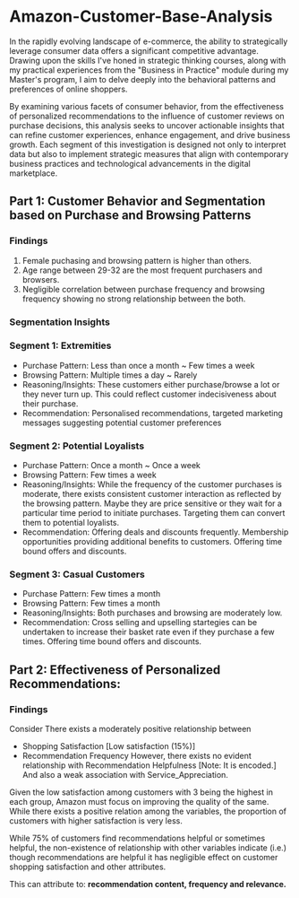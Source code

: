 # Amazon-Customer-Base-Analysis

In the rapidly evolving landscape of e-commerce, the ability to strategically leverage consumer data offers a significant competitive advantage. Drawing upon the skills I've honed in strategic thinking courses, along with my practical experiences from the "Business in Practice" module during my Master's program, I aim to delve deeply into the behavioral patterns and preferences of online shoppers.

By examining various facets of consumer behavior, from the effectiveness of personalized recommendations to the influence of customer reviews on purchase decisions, this analysis seeks to uncover actionable insights that can refine customer experiences, enhance engagement, and drive business growth. Each segment of this investigation is designed not only to interpret data but also to implement strategic measures that align with contemporary business practices and technological advancements in the digital marketplace.

## Part 1: Customer Behavior and Segmentation based on Purchase and Browsing Patterns

### Findings
1. Female puchasing and browsing pattern is higher than others.
2. Age range between 29-32 are the most frequent purchasers and browsers.
3. Negligible correlation between purchase frequency and browsing frequency showing no strong relationship between the both.

### Segmentation Insights
### Segment 1: Extremities
- Purchase Pattern: Less than once a month ~ Few times a week
- Browsing Pattern: Multiple times a day ~ Rarely
- Reasoning/Insights: These customers either purchase/browse a lot or they never turn up. This could reflect customer indecisiveness about their purchase.
- Recommendation: Personalised recommendations, targeted marketing messages suggesting potential customer preferences

### Segment 2: Potential Loyalists
- Purchase Pattern: Once a month ~ Once a week
- Browsing Pattern: Few times a week
- Reasoning/Insights: While the frequency of the customer purchases is moderate, there exists consistent customer interaction as reflected by the browsing pattern. Maybe they are price sensitive or they wait for a particular time period to initiate purchases. Targeting them can convert them to potential loyalists.
- Recommendation: Offering deals and discounts frequently. Membership opportunities providing additional benefits to customers. Offering time bound offers and discounts.

### Segment 3: Casual Customers
- Purchase Pattern: Few times a month
- Browsing Pattern: Few times a month
- Reasoning/Insights: Both purchases and browsing are moderately low.
- Recommendation: Cross selling and upselling startegies can be undertaken to increase their basket rate even if they purchase a few times. Offering time bound offers and discounts.

## Part 2: Effectiveness of Personalized Recommendations:

### Findings
Consider There exists a moderately positive relationship between
- Shopping Satisfaction [Low satisfaction (15%)]
- Recommendation Frequency
However, there exists no evident relationship with Recommendation Helpfulness [Note: It is encoded.] And also a weak association with Service_Appreciation.

Given the low satisfaction among customers with 3 being the highest in each group, Amazon must focus on improving the quality of the same. While there exists a positive relation among the variables, the proportion of customers with higher satisfaction is very less.

While 75% of customers find recommendations helpful or sometimes helpful, the non-existence of relationship with other variables indicate (i.e.) though recommendations are helpful it has negligible effect on customer shopping satisfaction and other attributes.

This can attribute to: **recommendation content, frequency and relevance.**

  

